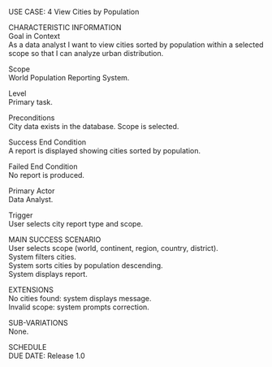 USE CASE: 4 View Cities by Population

CHARACTERISTIC INFORMATION  
Goal in Context  
As a data analyst I want to view cities sorted by population within a selected scope so that I can analyze urban distribution.

Scope  
World Population Reporting System.

Level  
Primary task.

Preconditions  
City data exists in the database. Scope is selected.

Success End Condition  
A report is displayed showing cities sorted by population.

Failed End Condition  
No report is produced.

Primary Actor  
Data Analyst.

Trigger  
User selects city report type and scope.

MAIN SUCCESS SCENARIO  
User selects scope (world, continent, region, country, district).  
System filters cities.  
System sorts cities by population descending.  
System displays report.

EXTENSIONS  
No cities found: system displays message.  
Invalid scope: system prompts correction.

SUB-VARIATIONS  
None.

SCHEDULE  
DUE DATE: Release 1.0
